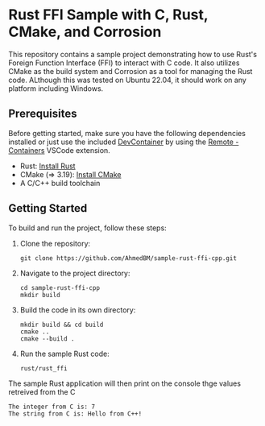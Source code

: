 # Rust FFI Sample with C, Rust, CMake, and Corrosion

This repository contains a sample project demonstrating how to use Rust's Foreign Function Interface (FFI) to interact with C code. It also utilizes CMake as the build system and Corrosion as a tool for managing the Rust code. ALthough this was tested on Ubuntu 22.04, it should work on any platform including Windows.

## Prerequisites

Before getting started, make sure you have the following dependencies installed or just use the included [DevContainer](.devcontainer/devcontainer.json) by using the [Remote - Containers](https://aka.ms/vscode-remote/download/containers) VSCode extension.

- Rust: [Install Rust](https://www.rust-lang.org/tools/install)
- CMake (=> 3.19): [Install CMake](https://cmake.org/install/)
- A C/C++ build toolchain

## Getting Started

To build and run the project, follow these steps:

1. Clone the repository:

    ```shell
    git clone https://github.com/AhmedBM/sample-rust-ffi-cpp.git
    ```

2. Navigate to the project directory:

    ```shell
    cd sample-rust-ffi-cpp
    mkdir build
    ```

3. Build the code in its own directory:

    ```shell
    mkdir build && cd build
    cmake ..
    cmake --build .
    ```

4. Run the sample Rust code:

    ```shell
    rust/rust_ffi
    ```
The sample Rust application will then print on the console thge values retreived from the C

```shell
The integer from C is: 7
The string from C is: Hello from C++!
```